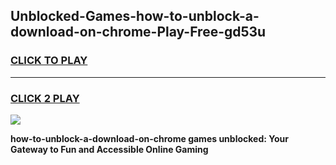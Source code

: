 
## Unblocked-Games-how-to-unblock-a-download-on-chrome-Play-Free-gd53u
<h3>
<a href="https://premium76.site?title=how-to-unblock-a-download-on-chrome&ref=10A">CLICK TO PLAY</a></h3>
<hr>

<h3>
<a href="https://premium76.site?title=how-to-unblock-a-download-on-chrome&ref=10A">CLICK 2 PLAY</a>
  
</h3>

<a href="https://premium76.site?title=how-to-unblock-a-download-on-chrome&ref=10A"><img src="https://clearcache.store/games.png"></a>


**how-to-unblock-a-download-on-chrome games unblocked: Your Gateway to Fun and Accessible Online Gaming**
